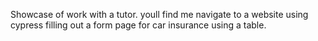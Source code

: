 Showcase of work with a tutor.
youll find me navigate to a website using cypress filling out a form page for car insurance using a table.

